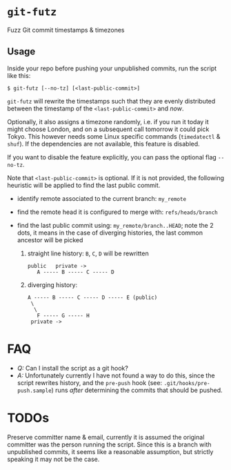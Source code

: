 # `git-futz`

Fuzz Git commit timestamps & timezones

## Usage

Inside your repo before pushing your unpublished commits, run the
script like this:

```shell
$ git-futz [--no-tz] [<last-public-commit>]
```

`git-futz` will rewrite the timestamps such that they are evenly
distributed between the timestamp of the `<last-public-commit>` and
_now_.

Optionally, it also assigns a timezone randomly, i.e. if you run it
today it might choose London, and on a subsequent call tomorrow it
could pick Tokyo.  This however needs some Linux specific commands
(`timedatectl` & `shuf`).  If the dependencies are not available, this
feature is disabled.

If you want to disable the feature explicitly, you can pass the
optional flag `--no-tz`.

Note that `<last-public-commit>` is optional.  If it is not provided,
the following heuristic will be applied to find the last public
commit.

- identify remote associated to the current branch: `my_remote`
- find the remote head it is configured to merge with: `refs/heads/branch`
- find the last public commit using: `my_remote/branch..HEAD`;
  note the 2 dots, it means in the case of diverging histories, the
  last common ancestor will be picked

  1. straight line history: `B`, `C`, `D` will be rewritten
     ```
	 public   private ->
	    A ----- B ----- C ----- D
	 ```
  2. diverging history:
	 ```
	 A ----- B ----- C ----- D ----- E (public)
	  \
	   \
	    F ----- G ----- H
	  private ->
	 ```

# FAQ

- *Q:* Can I install the script as a git hook?
- *A:* Unfortunately currently I have not found a way to do this,
  since the script rewrites history, and the `pre-push` hook (see:
  `.git/hooks/pre-push.sample`) runs _after_ determining the commits
  that should be pushed.

# TODOs

Preserve committer name & email, currently it is assumed the original
committer was the person running the script.  Since this is a branch
with unpublished commits, it seems like a reasonable assumption, but
strictly speaking it may not be the case.

